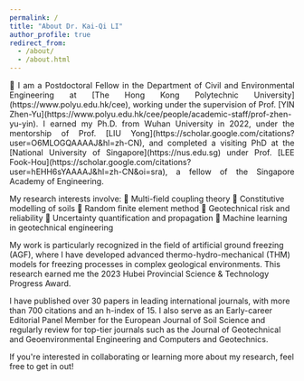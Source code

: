```yaml
---
permalink: /
title: "About Dr. Kai-Qi LI"
author_profile: true
redirect_from: 
  - /about/
  - /about.html
---
```



<p style="text-align: justify;">
	I am a Postdoctoral Fellow in the Department of Civil and Environmental Engineering at [The Hong Kong Polytechnic University](https://www.polyu.edu.hk/cee), working under the supervision of Prof. [YIN Zhen-Yu](https://www.polyu.edu.hk/cee/people/academic-staff/prof-zhen-yu-yin). I earned my Ph.D. from Wuhan University in 2022, under the mentorship of Prof. [LIU Yong](https://scholar.google.com/citations?user=O6MLOGQAAAAJ&hl=zh-CN), and completed a visiting PhD at the [National University of Singapore](https://nus.edu.sg) under Prof. [LEE Fook-Hou](https://scholar.google.com/citations?user=hEHH6sYAAAAJ&hl=zh-CN&oi=sra), a fellow of the Singapore Academy of Engineering.
  
My research interests involve:
	Multi-field coupling theory
	Constitutive modelling of soils
	Random finite element method
	Geotechnical risk and reliability
	Uncertainty quantification and propagation
	Machine learning in geotechnical engineering

My work is particularly recognized in the field of artificial ground freezing (AGF), where I have developed advanced thermo-hydro-mechanical (THM) models for freezing processes in complex geological environments. This research earned me the 2023 Hubei Provincial Science & Technology Progress Award.

I have published over 30 papers in leading international journals, with more than 700 citations and an h-index of 15. I also serve as an Early-career Editorial Panel Member for the European Journal of Soil Science and regularly review for top-tier journals such as the Journal of Geotechnical and Geoenvironmental Engineering and Computers and Geotechnics.

If you're interested in collaborating or learning more about my research, feel free to get in out!

</p>

